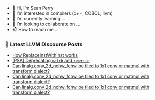 - 👋 Hi, I’m Sean Perry
- 👀 I’m interested in compilers (c++, COBOL, llvm)
- 🌱 I’m currently learning ...
- 💞️ I’m looking to collaborate on ...
- 📫 How to reach me ...

<!---
s66perry/s66perry is a ✨ special ✨ repository because its `README.md` (this file) appears on your GitHub profile.
You can click the Preview link to take a look at your changes.
--->
### 📕 Latest LLVM Discourse Posts

<!-- DISCOURSE-LLVM:START -->
- [How ReplaceInstWithInst works](https://discourse.llvm.org/t/how-replaceinstwithinst-works/85234#post_1)
- [[PSA] Deprecating `match` and `rewrite`](https://discourse.llvm.org/t/psa-deprecating-match-and-rewrite/85048#post_8)
- [Can linalg.conv_2d_nchw_fchw be tiled to 1x1 conv or matmul with transform dialect?](https://discourse.llvm.org/t/can-linalg-conv-2d-nchw-fchw-be-tiled-to-1x1-conv-or-matmul-with-transform-dialect/85223#post_3)
- [Can linalg.conv_2d_nchw_fchw be tiled to 1x1 conv or matmul with transform dialect?](https://discourse.llvm.org/t/can-linalg-conv-2d-nchw-fchw-be-tiled-to-1x1-conv-or-matmul-with-transform-dialect/85223#post_2)
- [Can linalg.conv_2d_nchw_fchw be tiled to 1x1 conv or matmul with transform dialect?](https://discourse.llvm.org/t/can-linalg-conv-2d-nchw-fchw-be-tiled-to-1x1-conv-or-matmul-with-transform-dialect/85223#post_1)
<!-- DISCOURSE-LLVM:END -->
